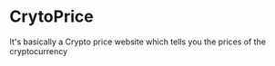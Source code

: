 # CrytoPrice
It's basically a Crypto price website which tells you the prices of the cryptocurrency
